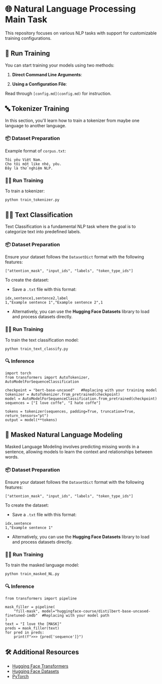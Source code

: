 # 🌐 Natural Language Processing Main Task


This repository focuses on various NLP tasks with support for customizable training configurations.


## 🚀 Run Training

  You can start training your models using two methods:

1. **Direct Command Line Arguments**: 
  
2. **Using a Configuration File**: 

  Read through `[config.md](config.md)` for instruction.

## 🔤 Tokenizer Training
In this section, you'll learn how to train a tokenizer from maybe one language to another language.
### 📦 Dataset Preparation
Example format of `corpus.txt`:
```
Tôi yêu Việt Nam.
Cho tôi một like nhé, yêu.
Đây là thử nghiệm NLP.
```
### 🏃‍♂️ Run Training
To train a tokenizer:
```
python train_tokenizer.py
```
## 🧑‍💻 Text Classification
Text Classification is a fundamental NLP task where the goal is to categorize text into predefined labels.


### 📦 Dataset Preparation

  Ensure your dataset follows the `DatasetDict` format with the following features:
  ```
  ["attention_mask", "input_ids", "labels", "token_type_ids"]
  ```

To create the dataset:
- Save a `.txt` file with this format:
```
idx,sentence1,sentence2,label
1,"Example sentence 1","Example sentence 2",1
```
- Alternatively, you can use the **Hugging Face Datasets** library to load and process datasets directly.

### 🏃‍♂️ Run Training
To train the text classification model:
```
python train_text_classify.py
```
### 🔍 Inference
```
import torch
from transformers import AutoTokenizer, AutoModelForSequenceClassification

checkpoint = "bert-base-uncased"   #Replacing with your training model
tokenizer = AutoTokenizer.from_pretrained(checkpoint)
model = AutoModelForSequenceClassification.from_pretrained(checkpoint)
sequences = ["I love coffe", "I hate coffe"]

tokens = tokenizer(sequences, padding=True, truncation=True, return_tensors="pt")
output = model(**tokens)
```

## 📝 Masked Natural Language Modeling
Masked Language Modeling involves predicting missing words in a sentence, allowing models to learn the context and relationships between words.


### 📦 Dataset Preparation

  Ensure your dataset follows the `DatasetDict` format with the following features:
  ```
  ["attention_mask", "input_ids", "labels", "token_type_ids"]
  ```

To create the dataset:
- Save a `.txt` file with this format:
```
idx,sentence
1,"Example sentence 1"
```
- Alternatively, you can use the **Hugging Face Datasets** library to load and process datasets directly.

### 🏃‍♂️ Run Training
To train the masked language model:
```
python train_masked_NL.py
```
### 🔍 Inference
```
from transformers import pipeline

mask_filler = pipeline(
    "fill-mask", model="huggingface-course/distilbert-base-uncased-finetuned-imdb"  #Replacing with your model path 
)
text = "I love the [MASK]"
preds = mask_filler(text)
for pred in preds:
    print(f">>> {pred['sequence']}")
```

## 🛠️ Additional Resources

- [Hugging Face Transformers](https://huggingface.co/docs/transformers)
- [Hugging Face Datasets](https://huggingface.co/docs/datasets)
- [PyTorch](https://pytorch.org/)



